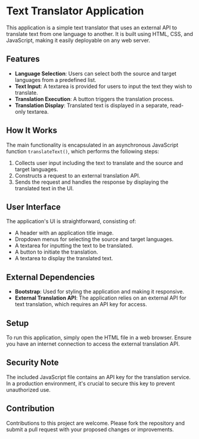 # Text Translator Application

This application is a simple text translator that uses an external API to translate text from one language to another. It is built using HTML, CSS, and JavaScript, making it easily deployable on any web server.

## Features

- **Language Selection**: Users can select both the source and target languages from a predefined list.
- **Text Input**: A textarea is provided for users to input the text they wish to translate.
- **Translation Execution**: A button triggers the translation process.
- **Translation Display**: Translated text is displayed in a separate, read-only textarea.

## How It Works

The main functionality is encapsulated in an asynchronous JavaScript function `translateText()`, which performs the following steps:

1. Collects user input including the text to translate and the source and target languages.
2. Constructs a request to an external translation API.
3. Sends the request and handles the response by displaying the translated text in the UI.

## User Interface

The application's UI is straightforward, consisting of:

- A header with an application title image.
- Dropdown menus for selecting the source and target languages.
- A textarea for inputting the text to be translated.
- A button to initiate the translation.
- A textarea to display the translated text.

## External Dependencies

- **Bootstrap**: Used for styling the application and making it responsive.
- **External Translation API**: The application relies on an external API for text translation, which requires an API key for access.

## Setup

To run this application, simply open the HTML file in a web browser. Ensure you have an internet connection to access the external translation API.

## Security Note

The included JavaScript file contains an API key for the translation service. In a production environment, it's crucial to secure this key to prevent unauthorized use.

## Contribution

Contributions to this project are welcome. Please fork the repository and submit a pull request with your proposed changes or improvements.